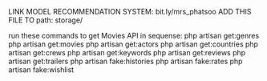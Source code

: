 LINK MODEL RECOMMENDATION SYSTEM: bit.ly/mrs_phatsoo
ADD THIS FILE TO path: storage/

run these commands to get Movies API in sequense:
    php artisan get:genres
    php artisan get:movies
    php artisan get:actors
    php artisan get:countries
    php artisan get:crews
    php artisan get:keywords
    php artisan get:reviews
    php artisan get:trailers
    php artisan fake:histories
    php artisan fake:rates
    php artisan fake:wishlist
